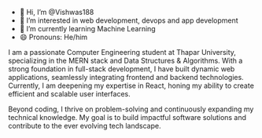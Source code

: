 - 👋 Hi, I’m @Vishwas188
- 👀 I’m interested in web development, devops and app development
- 🌱 I’m currently learning Machine Learning
- 😄 Pronouns: He/him

I am a passionate Computer Engineering student at Thapar University, specializing in the MERN stack and Data Structures & Algorithms. With a strong foundation in full-stack development, I have built dynamic web applications, seamlessly integrating frontend and backend technologies. Currently, I am deepening my expertise in React, honing my ability to create efficient and scalable user interfaces.

Beyond coding, I thrive on problem-solving and continuously expanding my technical knowledge. My goal is to build impactful software solutions and contribute to the ever evolving tech landscape.
